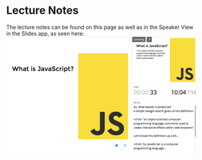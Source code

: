 # Lecture Notes
The lecture notes can be found on this page as well as in the Speaker View in the Slides app, as seen here:
![Speaker View](/images/speaker_view.png "Slides Speaker View")
